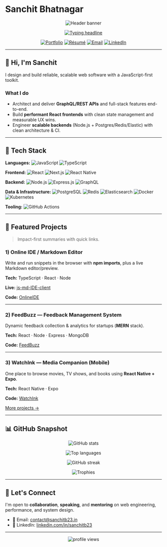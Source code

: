 # Sanchit Bhatnagar

<!-- Banner -->
<p align="center">
  <img src="https://capsule-render.vercel.app/api?type=waving&height=180&section=header&text=Sanchit%20Bhatnagar&fontSize=42&fontAlignY=35&desc=JavaScript%20·%20React%20·%20Node%20·%20GraphQL&descSize=14" alt="Header banner" />
</p>

<!-- Typing headline -->
<p align="center">
  <a href="https://git.io/typing-svg">
    <img src="https://readme-typing-svg.demolab.com?size=20&pause=1200&center=true&vCenter=true&width=800&lines=Software+Engineer+%E2%80%A2+Full‑Stack+JavaScript;React+%C2%B7+Node.js+%C2%B7+GraphQL;Performance+Optimization+%7C+Scalable+Backends+%7C+DX+Enthusiast" alt="Typing headline"/>
  </a>
</p>

<!-- Primary CTAs -->
<p align="center">
  <a href="https://www.sanchitb23.in/" target="_blank"><img alt="Portfolio" src="https://img.shields.io/badge/Portfolio-1b1f24?style=for-the-badge&logo=vercel&logoColor=white"></a>
  <a href="https://www.sanchitb23.in/resume" target="_blank"><img alt="Résumé" src="https://img.shields.io/badge/R%C3%A9sum%C3%A9-1b1f24?style=for-the-badge&logo=readme&logoColor=white"></a>
  <a href="mailto:contact@sanchitb23.in"><img alt="Email" src="https://img.shields.io/badge/Email-1b1f24?style=for-the-badge&logo=gmail&logoColor=white"></a>
  <a href="https://www.linkedin.com/in/sanchitb23" target="_blank"><img alt="LinkedIn" src="https://img.shields.io/badge/LinkedIn-1b1f24?style=for-the-badge&logo=linkedin&logoColor=white"></a>
</p>

---

## 👋 Hi, I'm Sanchit

I design and build reliable, scalable web software with a JavaScript-first toolkit.

### What I do

- Architect and deliver **GraphQL/REST APIs** and full-stack features end-to-end.
- Build **performant React frontends** with clean state management and measurable UX wins.
- Engineer **scalable backends** (Node.js + Postgres/Redis/Elastic) with clean architecture & CI.

---

## 🧰 Tech Stack

**Languages:**
![JavaScript](https://img.shields.io/badge/JavaScript-222?style=flat&logo=javascript)
![TypeScript](https://img.shields.io/badge/TypeScript-222?style=flat&logo=typescript)

**Frontend:**
![React](https://img.shields.io/badge/React-222?style=flat&logo=react)
![Next.js](https://img.shields.io/badge/Next.js-222?style=flat&logo=next.js)
![React Native](https://img.shields.io/badge/React%20Native-222?style=flat&logo=react)

**Backend:**
![Node.js](https://img.shields.io/badge/Node.js-222?style=flat&logo=node.js)
![Express.js](https://img.shields.io/badge/Express.js-222?style=flat&logo=express)
![GraphQL](https://img.shields.io/badge/GraphQL-222?style=flat&logo=graphql)

**Data & Infrastructure:**
![PostgreSQL](https://img.shields.io/badge/PostgreSQL-222?style=flat&logo=postgresql)
![Redis](https://img.shields.io/badge/Redis-222?style=flat&logo=redis)
![Elasticsearch](https://img.shields.io/badge/Elasticsearch-222?style=flat&logo=elasticsearch)
![Docker](https://img.shields.io/badge/Docker-222?style=flat&logo=docker)
![Kubernetes](https://img.shields.io/badge/Kubernetes-222?style=flat&logo=kubernetes)

**Tooling:**
![GitHub Actions](https://img.shields.io/badge/GitHub%20Actions-222?style=flat&logo=githubactions)

---

## 🚀 Featured Projects

> Impact-first summaries with quick links.

### 1) Online IDE / Markdown Editor

Write and run snippets in the browser with **npm imports**, plus a live Markdown editor/preview.

**Tech:** TypeScript · React · Node

**Live:** [js-md-IDE-client](https://sanchitb23.github.io/js-md-IDE-client/)

**Code:** [OnlineIDE](https://github.com/SanchitB23/OnlineIDE)

---

### 2) FeedBuzz — Feedback Management System

Dynamic feedback collection & analytics for startups (**MERN** stack).

**Tech:** React · Node · Express · MongoDB

**Code:** [FeedBuzz](https://github.com/SanchitB23/FeedBuzz)

---

### 3) WatchInk — Media Companion (Mobile)

One place to browse movies, TV shows, and books using **React Native + Expo**.

**Tech:** React Native · Expo

**Code:** [WatchInk](https://bitbucket.org/SanchitB23/watchink/src/version1.0/)

[More projects →](https://www.sanchitb23.in/#work)

---

## 📊 GitHub Snapshot

<p align="center">
  <img align="center" src="https://github-readme-stats.vercel.app/api?username=SanchitB23&show_icons=true&hide_title=true&theme=transparent" alt="GitHub stats" />
</p>

<p align="center">
  <img align="center" src="https://github-readme-stats.vercel.app/api/top-langs/?username=SanchitB23&layout=compact&theme=transparent" alt="Top languages" />
</p>

<p align="center">
  <img align="center" src="https://streak-stats.demolab.com?user=SanchitB23&theme=transparent" alt="GitHub streak" />
</p>

<p align="center">
  <img align="center" src="https://github-profile-trophy-ou5r1wvbk-ryo-ma-s-team.vercel.app/?username=SanchitB23&no-frame=true&no-bg=true&row=1&column=6&theme=algolia" alt="Trophies"/>
</p>

---

## 🤝 Let's Connect

I'm open to **collaboration**, **speaking**, and **mentoring** on web engineering, performance, and system design.

- 📧 Email: [contact@sanchitb23.in](mailto:contact@sanchitb23.in)
- 🔗 LinkedIn: [linkedin.com/in/sanchitb23](https://www.linkedin.com/in/sanchitb23)

---

<p align="center">
  <img src="https://komarev.com/ghpvc/?username=SanchitB23&style=flat&label=Profile+Views" alt="profile views"/>
</p>
